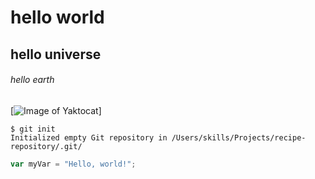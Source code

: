 # hello world
## hello universe
###### hello earth
[![Image of Yaktocat](https://octodex.github.com/images/yaktocat.png)]
```
$ git init
Initialized empty Git repository in /Users/skills/Projects/recipe-repository/.git/
```
``` javascript
var myVar = "Hello, world!";
```

